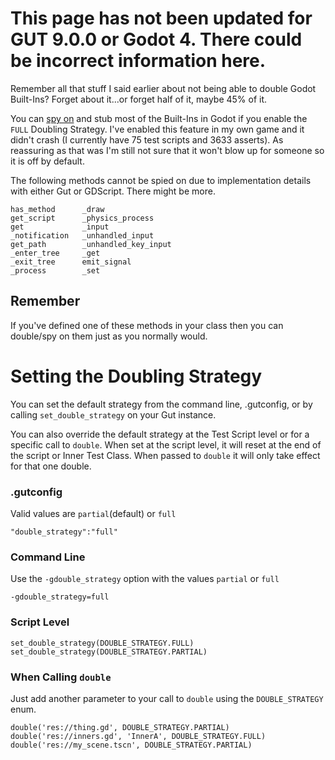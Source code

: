 # <div class="warning">This page has not been updated for GUT 9.0.0 or Godot 4.  There could be incorrect information here.</div>
Remember all that stuff I said earlier about not being able to double Godot Built-Ins?  Forget about it...or forget half of it, maybe 45% of it.

You can [spy on](Spies) and stub most of the Built-Ins in Godot if you enable the `FULL` Doubling Strategy. I've enabled this feature in my own game and it didn't crash (I currently have 75 test scripts and 3633 asserts).  As reassuring as that was I'm still not sure that it won't blow up for someone so it is off by default.

The following methods cannot be spied on due to implementation details with either Gut or GDScript.  There might be more.

```
has_method      _draw
get_script      _physics_process
get             _input
_notification   _unhandled_input
get_path        _unhandled_key_input
_enter_tree     _get
_exit_tree      emit_signal
_process        _set
```
## Remember
If you've defined one of these methods in your class then you can double/spy on them just as you normally would.

# Setting the Doubling Strategy
You can set the default strategy from the command line, .gutconfig, or by calling `set_double_strategy` on your Gut instance.

You can also override the default strategy at the Test Script level or for a specific call to `double`.  When set at the script level, it will reset at the end of the script or Inner Test Class.  When passed to `double` it will only take effect for that one double.

### .gutconfig
Valid values are `partial`(default) or `full`
```
"double_strategy":"full"
```

### Command Line
Use the `-gdouble_strategy` option with the values `partial` or `full`
```
-gdouble_strategy=full
```

### Script Level
```
set_double_strategy(DOUBLE_STRATEGY.FULL)
set_double_strategy(DOUBLE_STRATEGY.PARTIAL)
```

### When Calling `double`
Just add another parameter to your call to `double` using the `DOUBLE_STRATEGY` enum.
```
double('res://thing.gd', DOUBLE_STRATEGY.PARTIAL)
double('res://inners.gd', 'InnerA', DOUBLE_STRATEGY.FULL)
double('res://my_scene.tscn', DOUBLE_STRATEGY.PARTIAL)
```